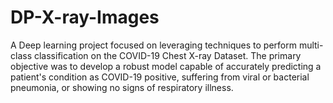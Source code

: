 # DP-X-ray-Images

A Deep learning project focused on leveraging techniques to perform multi-class classification on the COVID-19 Chest X-ray Dataset. The primary objective was to develop a robust model capable of accurately predicting a patient's condition as COVID-19 positive, suffering from viral or bacterial pneumonia, or showing no signs of respiratory illness.

